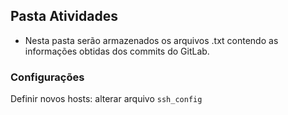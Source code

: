## Pasta Atividades

*  Nesta pasta serão armazenados os arquivos .txt contendo as informações obtidas dos commits do GitLab.

### Configurações

Definir novos hosts: alterar arquivo `ssh_config`